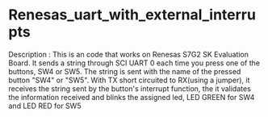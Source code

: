 # Renesas_uart_with_external_interrupts
Description  : This is an code that works on Renesas S7G2 SK Evaluation Board. It sends a string through SCI UART 0 each time you press one of the buttons, SW4 or SW5. The string is sent with the name of the pressed button "SW4" or "SW5".  With TX short circuited to RX(using a jumper), it receives the string sent by the button's interrupt function, the it  validates the information received and blinks the assigned led, LED GREEN for SW4 and LED RED for SW5
